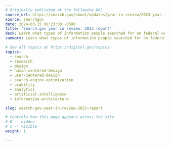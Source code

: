 ```yaml
---
# Originally published at the following URL
source_url: https://search.gov/about/updates/year-in-review/2023-year-in-review/overview.html
source: searchgov
date: 2024-03-15 08:23:00 -0500
title: "Search.gov year in review: 2023 report"
deck: Learn what types of information people searched for on federal websites in 2023, see emerging trends the team is exploring to improve customers' search experience in 2024, and check out three new updates. The data tab provides insightful summaries for 13 popular topic areas—and lists the public’s top 25 search terms, in their own words, for each.
summary: Learn what types of information people searched for on federal websites in 2023, see emerging trends the team is exploring to improve customers' search experience in 2024, and check out three new updates. The data tab provides insightful summaries for 13 popular topic areas—and lists the public’s top 25 search terms, in their own words, for each.

# See all topics at https://digital.gov/topics
topics:
  - search
  - research
  - design
  - human-centered-design
  - user-centered-design
  - search-engine-optimization
  - usability
  - analytics
  - artificial-intelligence
  - information-architecture

slug: search-gov-year-in-review-2023-report

# Controls how this page appears across the site
# 0 -- hidden
# 1 -- visible
weight: 1

---
```

